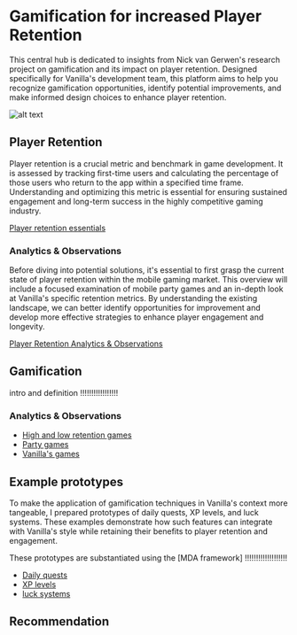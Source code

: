 # Gamification for increased Player Retention
This central hub is dedicated to insights from Nick van Gerwen's research project on gamification and its impact on player retention. Designed specifically for Vanilla's development team, this platform aims to help you recognize gamification opportunities, identify potential improvements, and make informed design choices to enhance player retention.

![alt text](https://www.jonathan-petitcolas.com/img/posts/ascii-art-converter/homer.png)

## Player Retention
Player retention is a crucial metric and benchmark in game development. It is assessed by tracking first-time users and calculating the percentage of those users who return to the app within a specified time frame. Understanding and optimizing this metric is essential for ensuring sustained engagement and long-term success in the highly competitive gaming industry.

[Player retention essentials](https://github.com/NickVanGerwen/GamificationForPlayerRetention/blob/Readme/PlayerRetentionInfo.md)

### Analytics & Observations
Before diving into potential solutions, it's essential to first grasp the current state of player retention within the mobile gaming market. This overview will include a focused examination of mobile party games and an in-depth look at Vanilla's specific retention metrics. By understanding the existing landscape, we can better identify opportunities for improvement and develop more effective strategies to enhance player engagement and longevity.

[Player Retention Analytics & Observations](https://github.com/NickVanGerwen/GamificationForPlayerRetention/blob/Readme/PlayerRetentionAnalytics.md)

## Gamification
intro and definition !!!!!!!!!!!!!!!!!

### Analytics & Observations
- [High and low retention games]()
- [Party games]()
- [Vanilla's games]()

## Example prototypes
To make the application of gamification techniques in Vanilla's context more tangeable, I prepared prototypes of daily quests, XP levels, and luck systems. These examples demonstrate how such features can integrate  with Vanilla's style while retaining their benefits to player retention and engagement.

These prototypes are substantiated using the [MDA framework] !!!!!!!!!!!!!!!!!!!
- [Daily quests]()
- [XP levels]()
- [luck systems]()

## Recommendation
